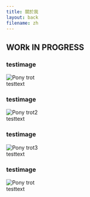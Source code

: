 ```yaml
---
title: 關於我
layout: back
filename: zh
--- 
```


## WORk IN PROGRESS<br>
### testimage<br>
![Pony trot](https://bradly0cjw.github.io/img/pony.gif)<br>
testtext<br>

### testimage<br>
![Pony trot2](https://bradly0cjw.github.io/img/pony2.gif)<br>
testtext<br>

### testimage<br>
![Pony trot3](https://bradly0cjw.github.io/img/pony3.gif)<br>
testtext<br>

### testimage<br>
![Pony trot](https://bradly0cjw.github.io/img/pony.gif)<br>
testtext<br>